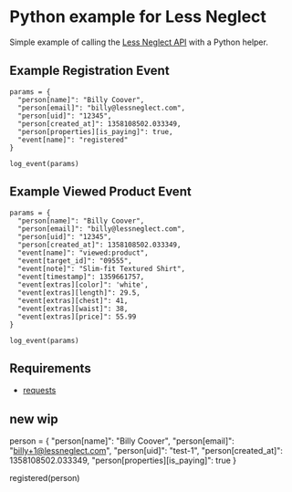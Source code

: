 # Python example for Less Neglect

Simple example of calling the [Less Neglect API](http://beta.lessneglect.com/api/quickstart) with a Python helper.

## Example Registration Event

    params = {
      "person[name]": "Billy Coover",
      "person[email]": "billy@lessneglect.com",
      "person[uid]": "12345",
      "person[created_at]": 1358108502.033349,
      "person[properties][is_paying]": true,
      "event[name]": "registered"
    }

    log_event(params)

## Example Viewed Product Event

    params = {
      "person[name]": "Billy Coover",
      "person[email]": "billy@lessneglect.com",
      "person[uid]": "12345",
      "person[created_at]": 1358108502.033349,
      "event[name]": "viewed:product",
      "event[target_id]": "09555",
      "event[note]": "Slim-fit Textured Shirt",
      "event[timestamp]": 1359661757,
      "event[extras][color]": 'white',
      "event[extras][length]": 29.5,
      "event[extras][chest]": 41,
      "event[extras][waist]": 38,
      "event[extras][price]": 55.99
    }

    log_event(params)

## Requirements

 - [requests](http://docs.python-requests.org/en/latest/)

## new wip

person = {
  "person[name]": "Billy Coover",
  "person[email]": "billy+1@lessneglect.com",
  "person[uid]": "test-1",
  "person[created_at]": 1358108502.033349,
  "person[properties][is_paying]": true
}

registered(person)

